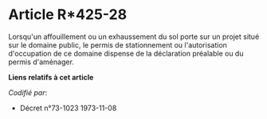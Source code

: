 # Article R*425-28

Lorsqu'un affouillement ou un exhaussement du sol porte sur un projet situé sur le domaine public, le permis de stationnement
ou l'autorisation d'occupation de ce domaine dispense de la déclaration préalable ou du permis d'aménager.

**Liens relatifs à cet article**

_Codifié par_:

  - Décret n°73-1023 1973-11-08
